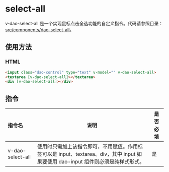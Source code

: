 # select-all

v-dao-select-all 是一个实现鼠标点击全选功能的自定义指令。代码请参照目录：[src/components/dao-select-all](../src/components/dao-select-all)。

## 使用方法
### HTML
```HTML
<input class="dao-control" type="text" v-model="" v-dao-select-all>
<textarea [v-dao-select-all]></textarea>
<div [v-dao-select-all]></div>
```

## 指令
| 指令名              | 说明                                       | 是否必填 |
| :--------------- | ---------------------------------------- | ---- |
| v-dao-select-all | 使用时只需加上该指令即可，不用赋值。作用标签可以是 input、textarea、div，其中 input 如果要使用 dao-input 组件则必须是纯样式形式。 | 是    |

